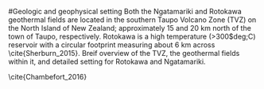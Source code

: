 #Geologic and geophysical setting
Both the Ngatamariki and Rotokawa geothermal fields are located in the southern Taupo Volcano Zone (TVZ) on the North Island of New Zealand; approximately 15 and 20 km north of the town of Taupo, respectively. Rotokawa is a high temperature (>300$deg;C) reservoir with a circular footprint measuring about 6 km across \cite{Sherburn_2015}.
Breif overview of the TVZ, the geothermal fields within it, and detailed setting for Rotokawa and Ngatamariki.

\cite{Chambefort_2016}